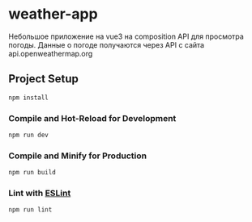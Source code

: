 # weather-app

Небольшое приложение на vue3 на composition API для просмотра погоды. Данные о погоде получаются через API с сайта api.openweathermap.org

## Project Setup

```sh
npm install
```

### Compile and Hot-Reload for Development

```sh
npm run dev
```

### Compile and Minify for Production

```sh
npm run build
```

### Lint with [ESLint](https://eslint.org/)

```sh
npm run lint
```
